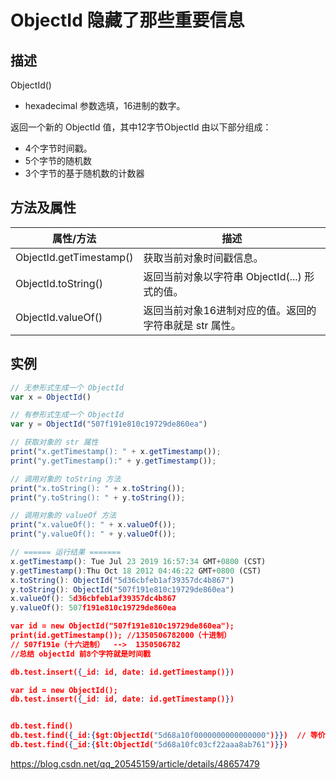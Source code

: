 # ObjectId 隐藏了那些重要信息

## 描述

ObjectId(<hexadecimal>)

- hexadecimal 参数选填，16进制的数字。

返回一个新的 ObjectId 值，其中12字节ObjectId 由以下部分组成：

- 4个字节时间戳。
- 5个字节的随机数
- 3个字节的基于随机数的计数器



## 方法及属性

| 属性/方法               | 描述                                                    |
| ----------------------- | ------------------------------------------------------- |
| ObjectId.getTimestamp() | 获取当前对象时间戳信息。                                |
| ObjectId.toString()     | 返回当前对象以字符串 ObjectId(...) 形式的值。           |
| ObjectId.valueOf()      | 返回当前对象16进制对应的值。返回的字符串就是 str 属性。 |





## 实例

```javascript
// 无参形式生成一个 ObjectId
var x = ObjectId()

// 有参形式生成一个 ObjectId
var y = ObjectId("507f191e810c19729de860ea")

// 获取对象的 str 属性
print("x.getTimestamp(): " + x.getTimestamp());
print("y.getTimestamp():" + y.getTimestamp());

// 调用对象的 toString 方法
print("x.toString(): " + x.toString());
print("y.toString(): " + y.toString());

// 调用对象的 valueOf 方法
print("x.valueOf(): " + x.valueOf());
print("y.valueOf(): " + y.valueOf());

// ====== 运行结果 =======
x.getTimestamp(): Tue Jul 23 2019 16:57:34 GMT+0800 (CST)
y.getTimestamp():Thu Oct 18 2012 04:46:22 GMT+0800 (CST)
x.toString(): ObjectId("5d36cbfeb1af39357dc4b867")
y.toString(): ObjectId("507f191e810c19729de860ea")
x.valueOf(): 5d36cbfeb1af39357dc4b867
y.valueOf(): 507f191e810c19729de860ea
```





```json
var id = new ObjectId("507f191e810c19729de860ea");
print(id.getTimestamp()); //1350506782000（十进制）
// 507f191e（十六进制）  -->  1350506782
//总结 objectId 前8个字符就是时间戳

db.test.insert({_id: id, date: id.getTimestamp()})

var id = new ObjectId();
db.test.insert({_id: id, date: id.getTimestamp()})


db.test.find()
db.test.find({_id:{$gt:ObjectId("5d68a10f0000000000000000")}})  // 等价于  2012-10-18T04:46:22.000db.test.find({_id:{$gt:ObjectId("5d68a10fc03cf22aaa8ab761")}})
db.test.find({_id:{$lt:ObjectId("5d68a10fc03cf22aaa8ab761")}})
```





https://blog.csdn.net/qq_20545159/article/details/48657479

